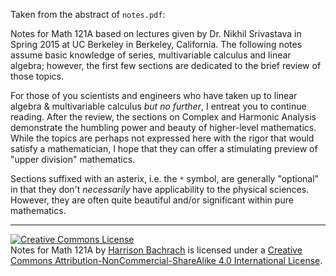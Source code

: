 Taken from the abstract of `notes.pdf`:

Notes for Math 121A based on lectures given by Dr. Nikhil Srivastava in Spring
2015 at UC Berkeley in Berkeley, California.  The following notes assume basic
knowledge of series, multivariable calculus and linear algebra; however, the
first few sections are dedicated to the brief review of those topics.

For those of you scientists and engineers who have taken up to linear algebra &
multivariable calculus *but no further*, I entreat you to continue reading.
After the review, the sections on Complex and Harmonic Analysis demonstrate the
humbling power and beauty of higher-level mathematics.  While the topics are
perhaps not expressed here with the rigor that would satisfy a mathematician, I
hope that they can offer a stimulating preview of "upper division" mathematics.

Sections suffixed with an asterix, i.e. the `*` symbol, are generally
"optional" in that they don't *necessarily* have applicability to the physical
sciences. However, they are often quite beautiful and/or significant within
pure mathematics.

---

<a rel="license" href="http://creativecommons.org/licenses/by-nc-sa/4.0/"><img
alt="Creative Commons License" style="border-width:0"
src="https://i.creativecommons.org/l/by-nc-sa/4.0/88x31.png" /></a><br /><span
xmlns:dct="http://purl.org/dc/terms/" href="http://purl.org/dc/dcmitype/Text"
property="dct:title" rel="dct:type">Notes for Math 121A</span> by <a
xmlns:cc="http://creativecommons.org/ns#" href="github.com/HarrisonB/Math121A"
property="cc:attributionName" rel="cc:attributionURL">Harrison Bachrach</a> is
licensed under a <a rel="license"
href="http://creativecommons.org/licenses/by-nc-sa/4.0/">Creative Commons
Attribution-NonCommercial-ShareAlike 4.0 International License</a>.
